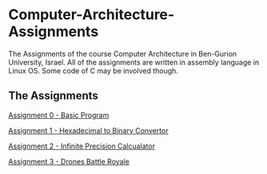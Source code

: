# Computer-Architecture-Assignments
The Assignments of the course Computer Architecture in Ben-Gurion University, Israel. All of the assignments are written in assembly language in Linux OS. Some code of C may be involved though.

## The Assignments
[Assignment 0 - Basic Program](https://www.cs.bgu.ac.il/~caspl212/Assignments/Assignment_0)

[Assignment 1 - Hexadecimal to Binary Convertor](https://www.cs.bgu.ac.il/~caspl212/Assignments/Assignment_1)

[Assignment 2 - Infinite Precision Calcualator](https://www.cs.bgu.ac.il/~caspl212/Assignments/Assignment_2)

[Assignment 3 - Drones Battle Royale](https://www.cs.bgu.ac.il/~caspl212/Assignments/Assignment_3)
